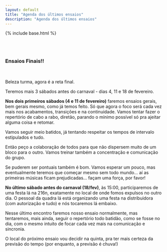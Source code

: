 ```yaml
---
layout: default
title: "Agenda dos últimos ensaios"
description: "Agenda dos últimos ensaios"
---
```

{% include base.html %}

<style type="text/css" media="screen">

  img {
    width:80%;
    margin: 5px 0;

  }

</style>


<br/><br/>

### Ensaios Finais!!

<br/>

Beleza turma, agora é a reta final.

Teremos mais 3 sábados antes do carnaval - dias 4, 11 e 18 de fevereiro.

**Nos dois primeiros sábados (4 e 11 de fevereiro)** faremos ensaios gerais, bem gerais mesmo, como já temos feito. Só que agora o foco será cada vez mais nos acabamentos, transições e na continuidade. Vamos tentar fazer o repertório de cabo a rabo, diretão, parando o mínimo possível só pra ajeitar alguma coisa e retomar.

Vamos seguir meio batidos, já tentando respeitar os tempos de intervalo estipulados e tudo.

Então peço a colaboração de todos para que não dispersem muito de um bloco para o outro. Vamos treinar também a concentração e comunicação do grupo.

Se puderem ser pontuais também é bom. Vamos esperar um pouco, mas eventualmente teremos que começar mesmo sem todo mundo... aí as primeiras músicas ficam prejudicadas... façam uma força, por favor!

**No último sábado antes do carnaval (18/fev)**, às 15:00, participaremos de uma festa lá na 216n, exatamente no local de onde fomos expulsos no outro dia. O pessoal da quadra lá está organizando uma festa na distribuidora (com autorização e tudo) e nós tocaremos lá embaixo.

Nesse último encontro faremos nosso ensaio normalmente, mas tentaremos, mais ainda, seguir o repertório todo batidão, como se fosse no dia, com o mesmo intuito de focar cada vez mais na comunicação e sincronia.

O local do próximo ensaio vou decidir na quinta, pra ter mais certeza da previsão do tempo (por enquanto, a previsão é chuva!)

<br/>
<br/>
<br/>






